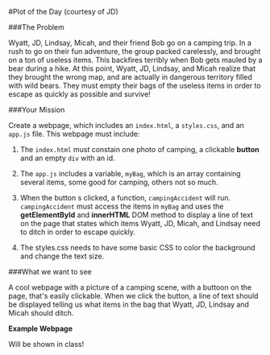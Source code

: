 #Plot of the Day (courtesy of JD)

###The Problem

Wyatt, JD, Lindsay, Micah, and their friend Bob go on a camping trip. In a rush to go on their fun adventure, the group packed carelessly, and brought on a ton of useless items. This backfires terribly when Bob gets mauled by a bear during a hike. At this point, Wyatt, JD, Lindsay, and Micah realize that they brought the wrong map, and are actually in dangerous territory filled with wild bears. They must empty their bags of the useless items in order to escape as quickly as possible and survive!  

###Your Mission

Create a webpage, which includes an `index.html`, a `styles.css`, and an `app.js` file. This webpage must include:

1. The `index.html` must constain one photo of camping, a clickable **button** and an empty `div` with an id.   

2. The `app.js` includes a variable, `myBag`, which is an array containing several items, some good for camping, others not so much. 

3. When the button s clicked, a function, `campingAccident` will run. `campingAccident` must access the items in `myBag` and uses the **getElementById** and **innerHTML** DOM method to display a line of text on the page that states which items Wyatt, JD, Micah, and Lindsay need to ditch in order to escape quickly. 

4. The styles.css needs to have some basic CSS to color the background and change the text size. 

###What we want to see

A cool webpage with a picture of a camping scene, with a buttoon on the page, that's easily clickable. When we click the button, a line of text should be displayed telling us what items in the bag that Wyatt, JD, Lindsay and Micah should ditch. 

**Example Webpage**

Will be shown in class!
